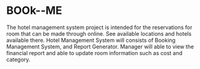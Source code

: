 # BOOk--ME
The hotel management system project is intended for the reservations for room that can be made through online. See available locations and hotels available there. Hotel Management System will consists of Booking Management System, and Report Generator. Manager will able to view the financial report and able to update room information such as cost and category.
